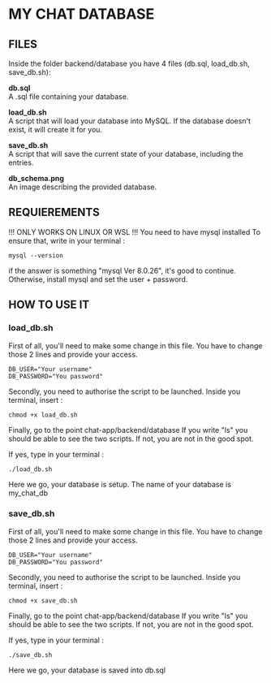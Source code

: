 # MY CHAT DATABASE

## FILES
Inside the folder backend/database you have 4 files (db.sql, load_db.sh, save_db.sh):

**db.sql**  
A .sql file containing your database.

**load_db.sh**  
A script that will load your database into MySQL. If the database doesn't exist, it will create it for you.

**save_db.sh**  
A script that will save the current state of your database, including the entries.

**db_schema.png**  
An image describing the provided database.



## REQUIEREMENTS
!!! ONLY WORKS ON LINUX OR WSL !!!
You need to have mysql installed
To ensure that, write in your terminal :
```
mysql --version
```
if the answer is something "mysql  Ver 8.0.26", it's good to continue.
Otherwise, install mysql and set the user + password.

## HOW TO USE IT

### load_db.sh

First of all, you'll need to make some change in this file.
You have to change those 2 lines and provide your access.
```
DB_USER="Your username" 
DB_PASSWORD="You password"
```

Secondly, you need to authorise the script to be launched.
Inside you terminal, insert :
```
chmod +x load_db.sh

```

Finally, go to the point chat-app/backend/database
If you write "ls" you should be able to see the two scripts. 
If not, you are not in the good spot.

If yes, type in your terminal :
```
./load_db.sh
```
Here we go, your database is setup.
The name of your database is my_chat_db

### save_db.sh

First of all, you'll need to make some change in this file.
You have to change those 2 lines and provide your access.
```
DB_USER="Your username" 
DB_PASSWORD="You password"
```

Secondly, you need to authorise the script to be launched.
Inside you terminal, insert :
```
chmod +x save_db.sh

```

Finally, go to the point chat-app/backend/database
If you write "ls" you should be able to see the two scripts. 
If not, you are not in the good spot.

If yes, type in your terminal :
```
./save_db.sh
```
Here we go, your database is saved into db.sql
